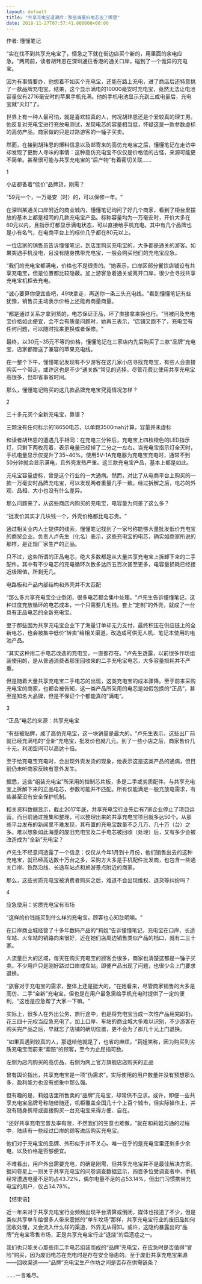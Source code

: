```yaml
---
layout: default
title: "共享充电宝退潮后：那些海量旧电芯去了哪里"
date: 2018-11-27T07:57:41.000000+00:00
---
```


作者: 懂懂笔记

‌‌“实在找不到共享充电宝了，情急之下就在街边店买个新的，用里面的余电应急。‌‌”两周前，读者胡玮恩在深圳通往香港的通关口岸，碰到了一个诡异的充电宝。

因为有事情要办，他想着不如买个充电宝，还能在路上充电，进了商店后还特意挑了一款品牌充电宝。结果，这个显示满电的10000毫安时充电宝，竟然无法让电池容量仅有2716毫安时的苹果手机充满。他的手机电池显示充到三成电量后，充电宝就‌‌“灭灯‌‌”了。

世界上有一种人最可怕，就是喜欢较真的人，何况胡玮恩还是个爱较真的理工男。他反复对充电宝进行充放电测试，发现电芯的容量相当低，怀疑这是一款参数虚标的高仿产品，商家做的只是过路游客的一锤子买卖。

然而，在接到胡玮恩的爆料信息以及邮寄来的高仿充电宝之后，懂懂笔记在走访中却发现了更耐人寻味的事情：这种高仿充电宝不仅仅是价格低的古怪，来源可能更不简单。甚至很可能与共享充电宝的‌‌“后产物‌‌”有着密切关联……

1

小店都备着‌‌“低价‌‌”品牌货，刚需？

‌‌“59元一个，一万毫安（时）的，可以保修一年。‌‌”

在深圳某通关口岸附近的商业城内，懂懂笔记询问了好几个商家，看到了柜台里摆放的基本上都是相同的几款充电宝产品。标称容量均为一万毫安时，开价大多在60元以内，且指示灯都显示满电状态，可以直接给手机充电。其中有几个品牌也是小有名气，在电商平台上的标价几乎都在80元以上。

一位店家的销售员告诉懂懂笔记，到店里购买充电宝的，大多都是通关的游客。如果突遇手机没电，且没有随身携带充电宝，一般会购买他们的充电宝应急。

‌‌“我们的充电宝都满电，价格也不是很贵的。‌‌”她表示，口岸区部分餐饮店铺设有共享充电宝，但是位置都比较隐蔽。加上游客急着通关或离开口岸，很少会寻找共享充电宝机柜去充电。

‌‌“诚心要算你便宜些吧，49块拿走，再送你一条三头充电线。‌‌”看到懂懂笔记有些犹豫，销售员主动表示价格上还能再商量商量。

‌‌“都是通过关系才拿到货的，电芯保证正品，坏了直接拿来换也行。‌‌”当被问及充电宝价格如此便宜，会不会有质量问题时，她再三表示，‌‌“店铺又跑不了，充电宝有任何问题，可以随时找来更换或者保修。‌‌”

最终，以30元~35元不等的价格，懂懂笔记在三家店内先后购买了三款‌‌“品牌‌‌”充电宝，店家都赠送了兼容的苹果充电线。

在一整个下午，懂懂笔记发现有不少游客在这几家小店寻找充电宝，有些人会直接购买一个带走。或许这也是不少‌‌“通关族‌‌”常见的选择，尽管花费比使用共享充电宝高很多，但却省事省时间。

那么，懂懂笔记购买的这几款品牌充电宝究竟情况怎样？

2

三十多元买个全新充电宝，靠谱？


三颗没有任何标示的18650电芯，以单颗3500mah计算，容量并未虚标

和读者胡玮恩的遭遇几乎相同：在充电三分钟后，充电宝上四枚橙色的LED指示灯，只剩下两枚亮着，表示电量已经掉了二分之一左右。当充电宝指示灯全灭时，手机电量显示仅提升了35~40%。使用5V-1A充电器为充电宝充电时，通常不到50分钟就会显示满电，且外壳发热严重。这三款充电宝产品，基本上都是如此。

充电宝容量虚标，曾是这个行业的一大通病。然而，对比了从电商平台上购买的一款一万毫安时品牌充电宝，可以发现两者重量几乎一致。经过拆解之后，电芯的外观、品相、大小也没有什么差异。

那么问题来了，从这些商店内购买的充电宝，电容量为何差了这么多？

‌‌“批发价其实才几块钱一个，外壳价格都比电芯贵。‌‌”

通过相关业内人士提供的线索，懂懂笔记找到了一家号称能够大量批发低价充电宝的商贸企业。负责人卢先生（化名）表示，这些充电宝的电芯，确实如商家所说的那样，是正规厂家生产的正品。

只不过，这些所谓的正品电芯，绝大多数都是从大量共享充电宝上拆卸下来的二手配件。其中有不少电芯的充电循环次数多达四五百次甚至更多，电容量损耗已经接近极限值，所剩无几。


电路板和产品内部结构和外壳并不太匹配

‌‌“那么多共享充电宝企业倒闭，很多电芯都会集中处理。‌‌”卢先生告诉懂懂笔记，这种过度充放循环的电芯成本，一个只需要几毛钱。套上‌‌“定制‌‌”的外壳，就成了一台具有正品电芯的全新充电宝。

至于那些因为共享充电宝企业下了海量订单却无力支付，最终积压在供应链上的全新电芯，也会被集中低价‌‌“转卖‌‌”给相关渠道，改造成可供无人机、笔记本使用的电池产品。

‌‌“其实这种用二手电芯改造的充电宝，一直都存在。‌‌”卢先生透露，以前很多作坊组装使用的，是从普通消费者那里回收来的二手充电宝电芯，大多容量损耗并不严重。

但是随着大量共享充电宝二手电芯的出现，这类充电宝的成本骤降。至于前来采购充电宝的商家，也都会被告知，这一类产品所采用的电芯是如假包换的‌‌“正品‌‌”，甚至是知名大品牌，但是不保证个个都能真的‌‌“满电‌‌”。

3

‌‌“正品‌‌”电芯的来源：共享充电宝

‌‌“有些被贴牌，成了高仿充电宝，这一块销量是最大的。‌‌”卢先生表示，这些出厂前就已经充满电的‌‌“全新‌‌”充电宝，批发价也就几元。到了一些小店之后，商家售价几十元，利润空间可以高达十倍。

至于给充电宝充电时，会出现外壳发烫的现象，他表示这是这类产品的通病，但目前仍未听商家反映有意外发生。

据悉，这些‌‌“组装充电宝‌‌”所采用的控制芯片板，多是二手或劣质配件。与共享充电宝上拆解下来的正品电芯，参数可能并不匹配。所有仅能满足一般充放电需求，有些甚至没有安全保护机制。

相关资料数据显示，截止2017年底，共享充电宝行业先后有7家企业停止了项目运营。而目前通过搜集和整理，可以整理出来的共享充电宝项目就多达50个。从那些平台发布的新闻里不难发现，其布置的充电宝数量不乏几万、几十万（台）之多。难以想象如此海量的废旧充电宝及二手电芯被回收（处理）后，又有多少会被改造成为‌‌“全新‌‌”充电宝？

卢先生不经意间透露了一个信息：仅仅从今年1月到十月份，他们销售出去的这种充电宝，就已经高达数十万台之多，采购方大多是手机配件批发商，也包含一些通关口岸、铁路沿线、长途车站点和旅游景点附近的商家。

那么，这些劣质充电宝被消费者购买之后，难道不会出现维权、退货等纠纷吗？

4

应急使用：劣质充电宝有市场

‌‌“这样的价钱能买到什么样的充电宝，顾客也心知肚明嘛。‌‌”

在口岸商业城经营了十多年数码产品的‌‌“莉姐‌‌”告诉懂懂笔记，充电宝在口岸、长途车站、火车站的销路向来很好，近在她们店周边销售类似产品的档口，就有二三十家。

人流量巨大的区域，每天在购买充电宝的顾客会很多，商家也清楚这都是一锤子买卖。不少用户只是刚好路过口岸或车站，即便产品出现了问题，也很少会上门要求退换。

‌‌“旅客对于充电宝的需求，整体上还是挺大的。‌‌”在她看来，尽管商家销售的大多是高仿、二手‌‌“全新‌‌”充电宝，但也是在用户最急需给手机充电时提供了一定的便利，‌‌“这也是应急帮了大家一下嘛。‌‌”

实际上，很多人在外出公务、旅行途中，也是将充电宝当成一次性产品用完即扔，花三四十元权当应急充电了。加上口岸、车站的商业城大多难以识别，不少游客在购买完产品之后，早就忘了店铺的确切位置，更不会为了那几十元上门退换。

‌‌“如果真遇到较真的人，那退给他就是了，也省的麻烦。‌‌”莉姐笑称，因为购买到劣质充电宝而前来‌‌“索赔‌‌”的顾客，至今为止屈指可数。


左侧为店内购买的高仿品，右侧为网上官方旗舰店店购买的正品

曾有舆论指出，共享充电宝是一项‌‌“伪需求‌‌”，实际使用的用户数量并没有预想那么多，盈利能力也没有想象中那么强。

但有趣的是，莉姐店里所售卖的‌‌“品牌‌‌”充电宝，却常供不应求。或许，即便一些共享充电宝品牌号称随借随还，机柜覆盖全国几十个上百个城市，但实际操作上，并没有随身携带或直接购买一台充电宝来得方便、自在。

‌‌“还好共享充电宝普及率有限，不然我们的生意也难做。‌‌”就在和莉姐沟通的过程中，陆续有一些经过口岸的顾客进店购买充电宝。

他们对于充电宝的品牌、外形似乎并不关心。唯一在乎的是充电宝里还剩多少余电，以及价格是否够便宜。

不难看出，用户外出需要充电，的确是刚需，但共享充电宝并不是最佳解决方案。据问卷星上一则关于共享充电宝的问卷调查数据显示，四百多位受调查者中，手机经常遭遇电量不足的占43.72%，偶尔电量不足的占53.14%，但出门习惯携带充电宝的用户，仅占34.78%。

【结束语】

近一年来对于共享充电宝行业频频出现平台清算或倒闭，媒体也报道了不少，但是类似共享单车给很多人带来震撼的‌‌“单车坟场‌‌”那样，共享充电宝行业的废旧品如何回收处理，又会流入什么样的渠道，外界无从得知。或许，这隐约暴露出的‌‌“品牌‌‌”充电宝零售市场，正是共享充电宝行业‌‌“退烧‌‌”的后遗症之一。

我们也只能关心那些用二手电芯组装而成的‌‌“品牌‌‌”充电宝，在应急时是否值得‌‌“冒险‌‌”购买，因为废旧电芯在充电时是存在安全隐患的。至于废旧共享充电宝来源——回收渠道——‌‌“品牌‌‌”充电宝生产作坊之间是否存在供需链条？

……一言难尽。

